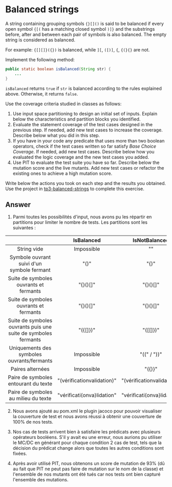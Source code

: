 # Balanced strings

A string containing grouping symbols `{}[]()` is said to be balanced if every open symbol `{[(` has a matching closed symbol `)]}` and the substrings before, after and between each pair of symbols is also balanced. The empty string is considered as balanced.

For example: `{[][]}({})` is balanced, while `][`, `([)]`, `{`, `{(}{}` are not.

Implement the following method:

```java
public static boolean isBalanced(String str) {
    ...
}
```

`isBalanced` returns `true` if `str` is balanced according to the rules explained above. Otherwise, it returns `false`.

Use the coverage criteria studied in classes as follows:

1. Use input space partitioning to design an initial set of inputs. Explain below the characteristics and partition blocks you identified.
2. Evaluate the statement coverage of the test cases designed in the previous step. If needed, add new test cases to increase the coverage. Describe below what you did in this step.
3. If you have in your code any predicate that uses more than two boolean operators, check if the test cases written so far satisfy *Base Choice Coverage*. If needed, add new test cases. Describe below how you evaluated the logic coverage and the new test cases you added.  
4. Use PIT to evaluate the test suite you have so far. Describe below the mutation score and the live mutants. Add new test cases or refactor the existing ones to achieve a high mutation score.

Write below the actions you took on each step and the results you obtained.
Use the project in [tp3-balanced-strings](../code/tp3-balanced-strings) to complete this exercise.

## Answer

1. Parmi toutes les possibilités d'input, nous avons pu les répartir en partitions pour limiter le nombre de tests. Les partitions sont les suivantes :  

|   | IsBalanced          | IsNotBalanced |
| :---------------: |:---------------:| :-----:|
| String vide  |   Impossible       |  "" |
| Symbole ouvrant suivi d'un symbole fermant | "()"             |   "{)" |
| Suite de symboles ouvrants et fermants  | "{}()[]"          |    "{}(}[]" |
| Suite de symboles ouvrants et fermants  | "{}()[]"          |    "{}(}[]" |
| Suite de symboles ouvrants puis une suite de symboles fermants  | "({[]})"          |    "([[]})" |
| Uniquements des symboles ouvrants/fermants  | Impossible          |    "((" / "))" |
| Paires alternées  | Impossible          |    "({)}" |
| Paire de symboles entourant du texte  | "(vérificationvalidation)"          |    "(vérificationvalidation}" |
| Paire de symboles au milieu du texte  | "vérificati(onva)lidation"          |    "vérificati(onva}lidation" |


2. Nous avons ajouté au pom.xml le plugin jacoco pour pouvoir visualiser la couverture de test et nous avons réussi à obtenir une couverture de 100% de nos tests.  
  
3. Nos cas de tests arrivent bien à satisfaire les prédicats avec plusieurs opérateurs booléens. S'il y avait eu une erreur, nous aurions pu utiliser le MC/DC en générant pour chaque condition 2 cas de test, tels que la décision du prédicat change alors que toutes les autres conditions sont fixées.  
  
4. Après avoir utilisé PIT, nous obtenons un score de mutation de 93% (dû au fait que PIT ne peut pas faire de mutation sur le nom de la classe) et l'ensemble de nos mutants ont été tués car nos tests ont bien capturé l'ensemble des mutations.
